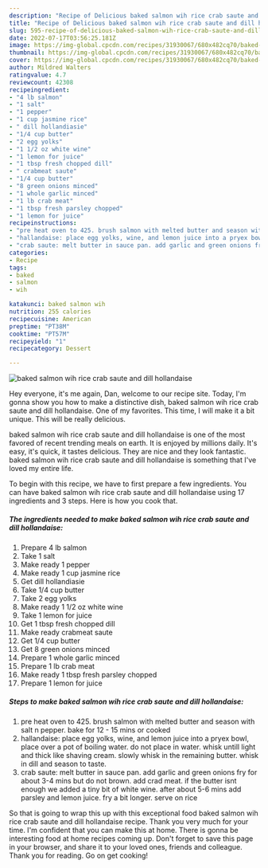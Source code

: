 ```yaml
---
description: "Recipe of Delicious baked salmon wih rice crab saute and dill hollandaise"
title: "Recipe of Delicious baked salmon wih rice crab saute and dill hollandaise"
slug: 595-recipe-of-delicious-baked-salmon-wih-rice-crab-saute-and-dill-hollandaise
date: 2022-07-17T03:56:25.181Z
image: https://img-global.cpcdn.com/recipes/31930067/680x482cq70/baked-salmon-wih-rice-crab-saute-and-dill-hollandaise-recipe-main-photo.jpg
thumbnail: https://img-global.cpcdn.com/recipes/31930067/680x482cq70/baked-salmon-wih-rice-crab-saute-and-dill-hollandaise-recipe-main-photo.jpg
cover: https://img-global.cpcdn.com/recipes/31930067/680x482cq70/baked-salmon-wih-rice-crab-saute-and-dill-hollandaise-recipe-main-photo.jpg
author: Mildred Walters
ratingvalue: 4.7
reviewcount: 42308
recipeingredient:
- "4 lb salmon"
- "1 salt"
- "1 pepper"
- "1 cup jasmine rice"
- " dill hollandiasie"
- "1/4 cup butter"
- "2 egg yolks"
- "1 1/2 oz white wine"
- "1 lemon for juice"
- "1 tbsp fresh chopped dill"
- " crabmeat saute"
- "1/4 cup butter"
- "8 green onions minced"
- "1 whole garlic minced"
- "1 lb crab meat"
- "1 tbsp fresh parsley chopped"
- "1 lemon for juice"
recipeinstructions:
- "pre heat oven to 425. brush salmon with melted butter and season with salt n pepper. bake for 12 - 15 mins or cooked"
- "hallandaise: place egg yolks, wine, and lemon juice into a pryex bowl, place over a pot of boiling water. do not place in water. whisk untill light and thick like shaving cream. slowly whisk in the remaining butter. whisk in dill and season to taste."
- "crab saute: melt butter in sauce pan. add garlic and green onions fry for about 3-4 mins but do not brown. add crad meat. if the butter isnt enough we added a tiny bit of white wine. after about 5-6 mins add parsley and lemon juice. fry a bit longer. serve on rice"
categories:
- Recipe
tags:
- baked
- salmon
- wih

katakunci: baked salmon wih 
nutrition: 255 calories
recipecuisine: American
preptime: "PT38M"
cooktime: "PT57M"
recipeyield: "1"
recipecategory: Dessert

---
```



![baked salmon wih rice crab saute and dill hollandaise](https://img-global.cpcdn.com/recipes/31930067/680x482cq70/baked-salmon-wih-rice-crab-saute-and-dill-hollandaise-recipe-main-photo.jpg)

Hey everyone, it's me again, Dan, welcome to our recipe site. Today, I'm gonna show you how to make a distinctive dish, baked salmon wih rice crab saute and dill hollandaise. One of my favorites. This time, I will make it a bit unique. This will be really delicious.

baked salmon wih rice crab saute and dill hollandaise is one of the most favored of recent trending meals on earth. It is enjoyed by millions daily. It's easy, it's quick, it tastes delicious. They are nice and they look fantastic. baked salmon wih rice crab saute and dill hollandaise is something that I've loved my entire life.




To begin with this recipe, we have to first prepare a few ingredients. You can have baked salmon wih rice crab saute and dill hollandaise using 17 ingredients and 3 steps. Here is how you cook that.

<!--inarticleads1-->

##### The ingredients needed to make baked salmon wih rice crab saute and dill hollandaise:

1. Prepare 4 lb salmon
1. Take 1 salt
1. Make ready 1 pepper
1. Make ready 1 cup jasmine rice
1. Get  dill hollandiasie
1. Take 1/4 cup butter
1. Take 2 egg yolks
1. Make ready 1 1/2 oz white wine
1. Take 1 lemon for juice
1. Get 1 tbsp fresh chopped dill
1. Make ready  crabmeat saute
1. Get 1/4 cup butter
1. Get 8 green onions minced
1. Prepare 1 whole garlic minced
1. Prepare 1 lb crab meat
1. Make ready 1 tbsp fresh parsley chopped
1. Prepare 1 lemon for juice




<!--inarticleads2-->

##### Steps to make baked salmon wih rice crab saute and dill hollandaise:

1. pre heat oven to 425. brush salmon with melted butter and season with salt n pepper. bake for 12 - 15 mins or cooked
1. hallandaise: place egg yolks, wine, and lemon juice into a pryex bowl, place over a pot of boiling water. do not place in water. whisk untill light and thick like shaving cream. slowly whisk in the remaining butter. whisk in dill and season to taste.
1. crab saute: melt butter in sauce pan. add garlic and green onions fry for about 3-4 mins but do not brown. add crad meat. if the butter isnt enough we added a tiny bit of white wine. after about 5-6 mins add parsley and lemon juice. fry a bit longer. serve on rice




So that is going to wrap this up with this exceptional food baked salmon wih rice crab saute and dill hollandaise recipe. Thank you very much for your time. I'm confident that you can make this at home. There is gonna be interesting food at home recipes coming up. Don't forget to save this page in your browser, and share it to your loved ones, friends and colleague. Thank you for reading. Go on get cooking!
